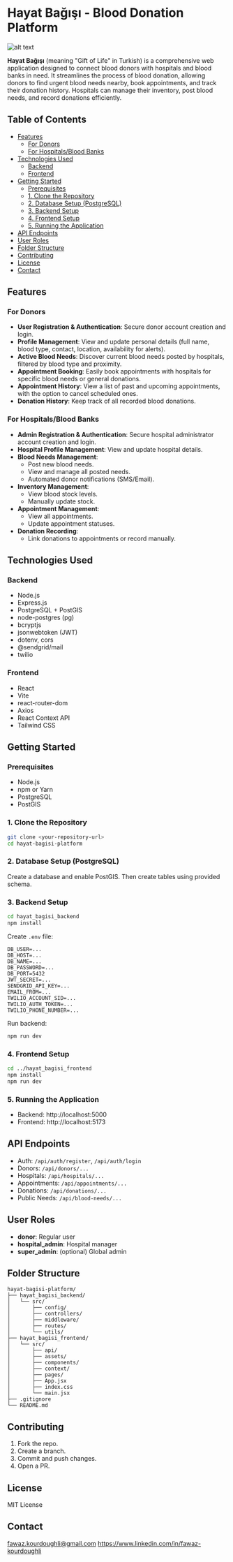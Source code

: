 # Hayat Bağışı - Blood Donation Platform

![alt text](https://via.placeholder.com/150x150?text=Hayat+Bağışı+Logo)

**Hayat Bağışı** (meaning "Gift of Life" in Turkish) is a comprehensive web application designed to connect blood donors with hospitals and blood banks in need. It streamlines the process of blood donation, allowing donors to find urgent blood needs nearby, book appointments, and track their donation history. Hospitals can manage their inventory, post blood needs, and record donations efficiently.

## Table of Contents

- [Features](#features)
  - [For Donors](#for-donors)
  - [For Hospitals/Blood Banks](#for-hospitalsblood-banks)
- [Technologies Used](#technologies-used)
  - [Backend](#backend)
  - [Frontend](#frontend)
- [Getting Started](#getting-started)
  - [Prerequisites](#prerequisites)
  - [1. Clone the Repository](#1-clone-the-repository)
  - [2. Database Setup (PostgreSQL)](#2-database-setup-postgresql)
  - [3. Backend Setup](#3-backend-setup)
  - [4. Frontend Setup](#4-frontend-setup)
  - [5. Running the Application](#5-running-the-application)
- [API Endpoints](#api-endpoints)
- [User Roles](#user-roles)
- [Folder Structure](#folder-structure)
- [Contributing](#contributing)
- [License](#license)
- [Contact](#contact)

## Features

### For Donors

- **User Registration & Authentication**: Secure donor account creation and login.
- **Profile Management**: View and update personal details (full name, blood type, contact, location, availability for alerts).
- **Active Blood Needs**: Discover current blood needs posted by hospitals, filtered by blood type and proximity.
- **Appointment Booking**: Easily book appointments with hospitals for specific blood needs or general donations.
- **Appointment History**: View a list of past and upcoming appointments, with the option to cancel scheduled ones.
- **Donation History**: Keep track of all recorded blood donations.

### For Hospitals/Blood Banks

- **Admin Registration & Authentication**: Secure hospital administrator account creation and login.
- **Hospital Profile Management**: View and update hospital details.
- **Blood Needs Management**:
  - Post new blood needs.
  - View and manage all posted needs.
  - Automated donor notifications (SMS/Email).
- **Inventory Management**:
  - View blood stock levels.
  - Manually update stock.
- **Appointment Management**:
  - View all appointments.
  - Update appointment statuses.
- **Donation Recording**:
  - Link donations to appointments or record manually.

## Technologies Used

### Backend

- Node.js
- Express.js
- PostgreSQL + PostGIS
- node-postgres (pg)
- bcryptjs
- jsonwebtoken (JWT)
- dotenv, cors
- @sendgrid/mail
- twilio

### Frontend

- React
- Vite
- react-router-dom
- Axios
- React Context API
- Tailwind CSS

## Getting Started

### Prerequisites

- Node.js
- npm or Yarn
- PostgreSQL
- PostGIS

### 1. Clone the Repository

```bash
git clone <your-repository-url>
cd hayat-bagisi-platform
```

### 2. Database Setup (PostgreSQL)

Create a database and enable PostGIS. Then create tables using provided schema.

### 3. Backend Setup

```bash
cd hayat_bagisi_backend
npm install
```

Create `.env` file:

```env
DB_USER=...
DB_HOST=...
DB_NAME=...
DB_PASSWORD=...
DB_PORT=5432
JWT_SECRET=...
SENDGRID_API_KEY=...
EMAIL_FROM=...
TWILIO_ACCOUNT_SID=...
TWILIO_AUTH_TOKEN=...
TWILIO_PHONE_NUMBER=...
```

Run backend:

```bash
npm run dev
```

### 4. Frontend Setup

```bash
cd ../hayat_bagisi_frontend
npm install
npm run dev
```

### 5. Running the Application

- Backend: http://localhost:5000
- Frontend: http://localhost:5173

## API Endpoints

- Auth: `/api/auth/register`, `/api/auth/login`
- Donors: `/api/donors/...`
- Hospitals: `/api/hospitals/...`
- Appointments: `/api/appointments/...`
- Donations: `/api/donations/...`
- Public Needs: `/api/blood-needs/...`

## User Roles

- **donor**: Regular user
- **hospital_admin**: Hospital manager
- **super_admin**: (optional) Global admin

## Folder Structure

```text
hayat-bagisi-platform/
├── hayat_bagisi_backend/
│   └── src/
│       ├── config/
│       ├── controllers/
│       ├── middleware/
│       ├── routes/
│       └── utils/
├── hayat_bagisi_frontend/
│   └── src/
│       ├── api/
│       ├── assets/
│       ├── components/
│       ├── context/
│       ├── pages/
│       ├── App.jsx
│       ├── index.css
│       └── main.jsx
├── .gitignore
└── README.md
```

## Contributing

1. Fork the repo.
2. Create a branch.
3. Commit and push changes.
4. Open a PR.

## License

MIT License

## Contact

fawaz.kourdoughli@gmail.com
https://www.linkedin.com/in/fawaz-kourdoughli
